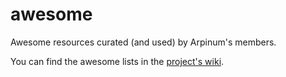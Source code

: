 # awesome

Awesome resources curated (and used) by Arpinum's members.

You can find the awesome lists in the [project's wiki](https://github.com/arpinum/awesome/wiki).

